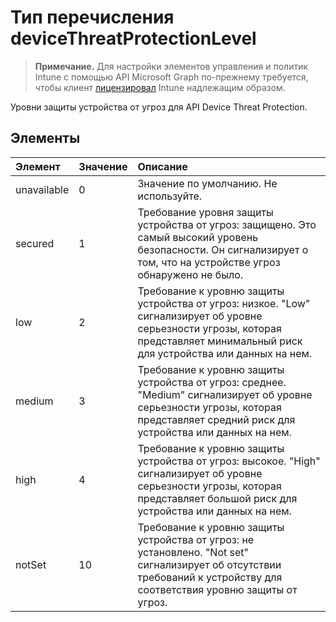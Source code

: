 # <a name="devicethreatprotectionlevel-enum-type"></a>Тип перечисления deviceThreatProtectionLevel

> **Примечание.** Для настройки элементов управления и политик Intune с помощью API Microsoft Graph по-прежнему требуется, чтобы клиент [лицензировал](https://go.microsoft.com/fwlink/?linkid=839381) Intune надлежащим образом.

Уровни защиты устройства от угроз для API Device Threat Protection.
## <a name="members"></a>Элементы
|Элемент|Значение|Описание|
|:---|:---|:---|
|unavailable|0|Значение по умолчанию. Не используйте.|
|secured|1|Требование уровня защиты устройства от угроз: защищено. Это самый высокий уровень безопасности. Он сигнализирует о том, что на устройстве угроз обнаружено не было.|
|low|2|Требование к уровню защиты устройства от угроз: низкое. "Low" сигнализирует об уровне серьезности угрозы, которая представляет минимальный риск для устройства или данных на нем.|
|medium|3|Требование к уровню защиты устройства от угроз: среднее. "Medium" сигнализирует об уровне серьезности угрозы, которая представляет средний риск для устройства или данных на нем.|
|high|4|Требование к уровню защиты устройства от угроз: высокое. "High" сигнализирует об уровне серьезности угрозы, которая представляет большой риск для устройства или данных на нем.|
|notSet|10|Требование к уровню защиты устройства от угроз: не установлено. "Not set" сигнализирует об отсутствии требований к устройству для соответствия уровню защиты от угроз.|



